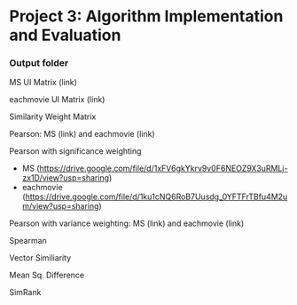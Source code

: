 # Project 3: Algorithm Implementation and Evaluation
### Output folder

MS UI Matrix (link)

eachmovie UI Matrix (link)

Similarity Weight Matrix

Pearson: MS (link) and eachmovie (link)

Pearson with significance weighting
+ MS (https://drive.google.com/file/d/1xFV6gkYkrv9v0F6NEOZ9X3uRMLj-zx1D/view?usp=sharing)
+ eachmovie (https://drive.google.com/file/d/1ku1cNQ6RoB7Uusdg_0YFTFrTBfu4M2um/view?usp=sharing)

Pearson with variance weighting: MS (link) and eachmovie (link) 

Spearman

Vector Similiarity

Mean Sq. Difference

SimRank
